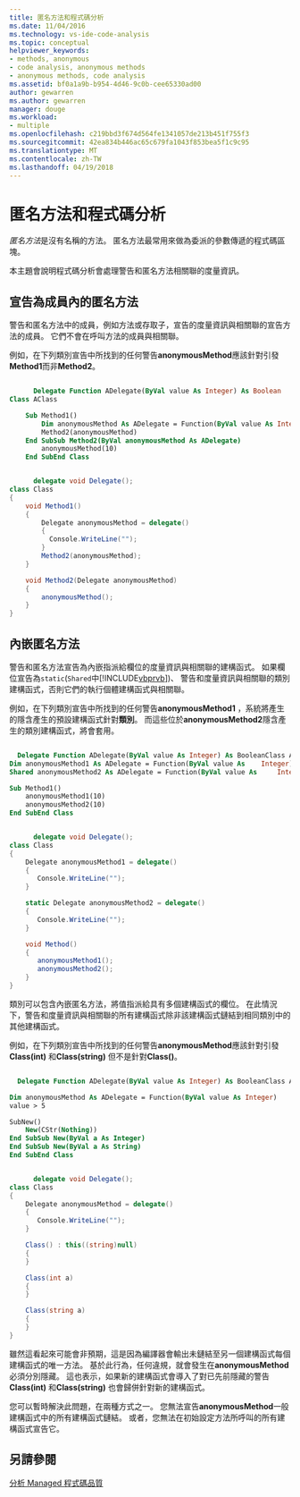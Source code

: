```yaml
---
title: 匿名方法和程式碼分析
ms.date: 11/04/2016
ms.technology: vs-ide-code-analysis
ms.topic: conceptual
helpviewer_keywords:
- methods, anonymous
- code analysis, anonymous methods
- anonymous methods, code analysis
ms.assetid: bf0a1a9b-b954-4d46-9c0b-cee65330ad00
author: gewarren
ms.author: gewarren
manager: douge
ms.workload:
- multiple
ms.openlocfilehash: c219bbd3f674d564fe1341057de213b451f755f3
ms.sourcegitcommit: 42ea834b446ac65c679fa1043f853bea5f1c9c95
ms.translationtype: MT
ms.contentlocale: zh-TW
ms.lasthandoff: 04/19/2018
---
```

# <a name="anonymous-methods-and-code-analysis"></a>匿名方法和程式碼分析
*匿名方法*是沒有名稱的方法。 匿名方法最常用來做為委派的參數傳遞的程式碼區塊。

 本主題會說明程式碼分析會處理警告和匿名方法相關聯的度量資訊。

## <a name="anonymous-methods-declared-in-a-member"></a>宣告為成員內的匿名方法
 警告和匿名方法中的成員，例如方法或存取子，宣告的度量資訊與相關聯的宣告方法的成員。 它們不會在呼叫方法的成員與相關聯。

 例如，在下列類別宣告中所找到的任何警告**anonymousMethod**應該針對引發**Method1**而非**Method2**。

```vb

      Delegate Function ADelegate(ByVal value As Integer) As Boolean
Class AClass

    Sub Method1()
        Dim anonymousMethod As ADelegate = Function(ByVal value As Integer) value > 5
        Method2(anonymousMethod)
    End SubSub Method2(ByVal anonymousMethod As ADelegate)
        anonymousMethod(10)
    End SubEnd Class
```

```csharp

      delegate void Delegate();
class Class
{
    void Method1()
    {
        Delegate anonymousMethod = delegate()
        {
          Console.WriteLine("");
        }
        Method2(anonymousMethod);
    }

    void Method2(Delegate anonymousMethod)
    {
        anonymousMethod();
    }
}
```

## <a name="inline-anonymous-methods"></a>內嵌匿名方法
 警告和匿名方法宣告為內嵌指派給欄位的度量資訊與相關聯的建構函式。 如果欄位宣告為`static`(`Shared`中[!INCLUDE[vbprvb](../code-quality/includes/vbprvb_md.md)])、 警告和度量資訊與相關聯的類別建構函式，否則它們的執行個體建構函式與相關聯。

 例如，在下列類別宣告中所找到的任何警告**anonymousMethod1** ，系統將產生的隱含產生的預設建構函式針對**類別**。 而這些位於**anonymousMethod2**隱含產生的類別建構函式，將會套用。

```vb

  Delegate Function ADelegate(ByVal value As Integer) As BooleanClass AClass
Dim anonymousMethod1 As ADelegate = Function(ByVal value As    Integer) value > 5
Shared anonymousMethod2 As ADelegate = Function(ByVal value As     Integer) value > 5

Sub Method1()
    anonymousMethod1(10)
    anonymousMethod2(10)
End SubEnd Class
```

```csharp

      delegate void Delegate();
class Class
{
    Delegate anonymousMethod1 = delegate()
    {
       Console.WriteLine("");
    }

    static Delegate anonymousMethod2 = delegate()
    {
       Console.WriteLine("");
    }

    void Method()
    {
       anonymousMethod1();
       anonymousMethod2();
    }
}
```

 類別可以包含內嵌匿名方法，將值指派給具有多個建構函式的欄位。 在此情況下，警告和度量資訊與相關聯的所有建構函式除非該建構函式鏈結到相同類別中的其他建構函式。

 例如，在下列類別宣告中所找到的任何警告**anonymousMethod**應該針對引發**Class(int)** 和**Class(string)** 但不是針對**Class()**。

```vb

  Delegate Function ADelegate(ByVal value As Integer) As BooleanClass AClass

Dim anonymousMethod As ADelegate = Function(ByVal value As Integer)
value > 5

SubNew()
    New(CStr(Nothing))
End SubSub New(ByVal a As Integer)
End SubSub New(ByVal a As String)
End SubEnd Class
```

```csharp

      delegate void Delegate();
class Class
{
    Delegate anonymousMethod = delegate()
    {
       Console.WriteLine("");
    }

    Class() : this((string)null)
    {
    }

    Class(int a)
    {
    }

    Class(string a)
    {
    }
}
```

 雖然這看起來可能會非預期，這是因為編譯器會輸出未鏈結至另一個建構函式每個建構函式的唯一方法。 基於此行為，任何違規，就會發生在**anonymousMethod**必須分別隱藏。 這也表示，如果新的建構函式會導入了對已先前隱藏的警告**Class(int)** 和**Class(string)** 也會歸併針對新的建構函式。

 您可以暫時解決此問題，在兩種方式之一。 您無法宣告**anonymousMethod**一般建構函式中的所有建構函式鏈結。 或者，您無法在初始設定方法所呼叫的所有建構函式宣告它。

## <a name="see-also"></a>另請參閱
 [分析 Managed 程式碼品質](../code-quality/analyzing-managed-code-quality-by-using-code-analysis.md)